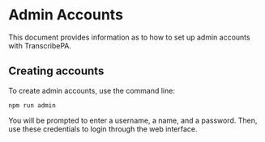 # Admin Accounts

This document provides information as to how to set up admin accounts with TranscribePA.

## Creating accounts

To create admin accounts, use the command line:

```
npm run admin
```

You will be prompted to enter a username, a name, and a password. Then, use these credentials to login through the web interface.
